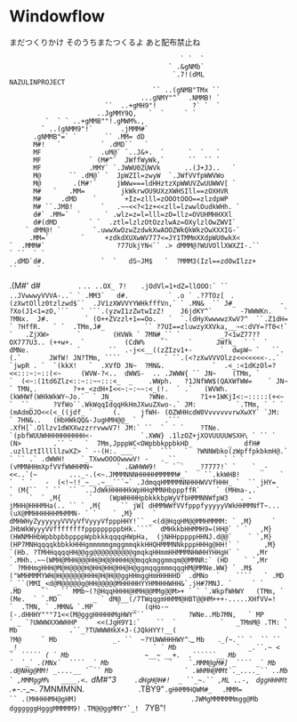 # Windowflow
まだつくりかけ
そのうちまたつくるよ
あと配布禁止ね

                                               ` `  `
                                            ` .&gNMb`
                                             `.7!(dML                         NAZULINPROJECT
                                        `` ..(gNMB"TMx ``
                                     ...gNMY"^`  .NMMB! `
                            ``  ..+gMH9"!         ?` `  `
                          ..JgMMY9Q,   `  `     ` `
             `  ` ` ..+gMMB""!.gMWM%.,
            ` ..(gNMM9"!`       .jMMM#`
          .gNMMB"=` `       `` .MM= dD
          M#!   `          ` .dMD``   `
          MF               .uM@` `..J&+.  `      `  `   `
          MF            ` (M#^`  JWffWyWk,`      ``  `` `
          MF            .MMY` `.JWWU0ZUWVk      ..(J+JJ..   `
          M@       `` .dM@` `  JpWZIl=zwyW  `.JWfVVfpWWVWo
          M@        .(M#'`     jWWw===ldHHztzXpWWUVZwUUWWV[ `
          M#   `   .MM=         jkWkrwOU9UXzXWHSIll==zOXHVR
          M#     .dMD    `       +Iz=zlll=zOOOtOOO==zlzdpWP
          M# ``.JMB!       `   .~~<<?<1z+<<zll=lzwwlOudkWHh. `
          d#` .MM=`  `      ` .wlz=z=l=lll=zO=llz=OVUHMHHXXl
          d#(dMD        ` `  .ztl=lzlzOtOzzlwAz=OXylzlOwZWVI`
        ` dMM@! `        `.uwwXwOzwZzdwkXwAOOZWkQkWkzOwXXXIG-`
         .MM=`        `     +zdkdXUXwWV777<=JY1TMMmXXdpWU0wkX<
    `  .MMM#`                  ?77UkjYN<`` .> dMMM@?WUVOllXWXZI-.``        ` ``  ` `
     .dMD`d#.              `  `   dS~JM$   `  ?MMM3(Izl==zd0wIlzz+         ``     `
   .(M#'  d#`         `  .  `.. ..OX_ 7!   ` ````.jOdVl=1+dZ=llOOO:` ``  ..JVwwwyVVVA-..` `
  .MM3`   d#.          ` .o ` .?7TOz[ ```` `````.(zXwtOllz0tzlzwd$``  .JV1zXWVVYYWHkfffVn,` `
 .MN&  `` J#_           - ?Xo(J1<1=zO,```   ` ```.(yzwI1zZwtwIzZ!    J6jdKY^`       -7WWWKn.   `
   ?MNx.  J#.         ` (O++ZVzzl+1==Oo.   `  `.(dHyXwwwwzXwV7^  ``.Z1dH=            ` ?HffR.   `
  `  .TMm,J#_          `` ?7UI==zluwzyXXVka,__~<:dVY=?T0<!`   `   .ZjXW>       `        (HVWk `
        7MN#_`` `          _7<1wZ77??OX777U3.. (++w+.  `          (CdW%    ``     `      JWfk_  `
     `  ` dMNe.            `       ``  .-j<<__((zZIzv1+-       `  dwpW~ `   ``.(.`       JWfW!
          JN?TMm, ````           ` ``.(<?zXwVVVOlzz<<<<<<<-..`   `jwpR . `  `(kkX!   `  .XVfD
          JN~  ?MN&.            `  .<_:<1dKzOl=?<<:::~:~::(<~     (WVW-?<..  dWWS-  .. .JWWW{ ``
          JN~    (TMm, `       `  (<~:(1td6Zlz<::~::~~:::<_  _    .WWph.   ?1JNfWW$(QAXWfWW=    `
          JN~     ` TMN,.         ?++_<zdH+I<<~:~:~~:<_(!.  ` .`   (WVWh.   (kWHWf(WHkWkWY~Jo.`  `
          JN_         ?WNe.        ?1++1WKjI<:~:::::(+<~ `  ``_     ?VfWo``.WkWqqIdqqHkHmJXwuZXwo-.`
          JM:          `.TMm, ` ` ` (mAdmDJO<<(<_((jdf_ `     (.     jfWH- (OZWHHcdW0VvvvvvvrwXwXY`
         `JM:            ` 7HN&..   (HbHWkQQ&-JugHMH@@_ ` `     .``` .XfH[`.Ollzv1dWXXwzzrrvwwV7!
          JM:` ``  `  ` `    ?TNe. `(pbfWUUWHHHHHHHHHH<-            `.XWW} .1lzOZ+jXOVUUUUWSXH\ `
    `` `  (N>        .`` `   `  7Mm,JpppWC<OWpbbkppbkHD_         _   dfH#   .uzllztIlllllzwXZ>
      ` --(H:. ___`   `  ```   `  ?WNNWbko(zWpffpkbkmH@.`  ` `` .` .dWWH!    `_TXwwOOOOwwwV!
        -   ._``_           ` ` `  (vMMNHHmXpfVVfWWHHMN~      ` .&WHWW9!    ` `   _?7777!` `    `
        _-  <<..`(~        ..._-.(<~.JMMMNNNHHHHHMMMMM#_`    ``.kkWHB!          `         `  `
     `   -  (<!~!!_~__.~__```~` .JdmqqHMMMMNNHHHWVVfHHH_ `  `` jHY=                 `
          (M{``  ` ``  ``  ..JdWkHHHHHkWpHHqMMNHbpppffR`    ` (MHma-,.`    `           `    `  `
          ,M{       `    (WpWHHHHpbkkkbpWyVfbHMMNNWfpW3   . -jMHH@HHHMHa(.. `` `
          ,M{     `` jW[ dHMMWWfVVfpppfyyyyyVWkHHMMNfT~...(uX@MMHHHHHHMHMMN- `
   `    ` ,M}     `  dMHWHyZyyyyyyVVVyVfVyyyVfpppHHY!`` _<(d@HqqHM@@MMHMMMM: `
          ,M}     ` JHbWkWyyyVVffffffffpppppppppbHk.````  dMHkkbHHMMH9=(HH@` `
      `   ,M}      (HWNMHHbWpbbpbbppppWpbkkkqqqqHWpHa,  (jNHHpppppHHNJ.d@@`    `
         `,M}      (HP7MNHqqqqkbbkkHHHgmmmmmgmggmmqkkHHQHMMMNNkpppHHHg@HH!`
   `      ,M}     `(Hb. ?TMHHqqqqHH@@gg@@@@@@@@@@gmqkqHHmmHHMMMNHWHHYHHgH`
     `    ,Mr     `.MHh..~~(WMH@MHH@@@HH@H@@HHHH@@mqqkmggmmqm@@MMNR:` (HD    `
         `,Mr     ` ?MHHmgHHH@M@H@@@@H@HH@HH@HH@H@ggmqqgmmmqqqHM@MMNe.WW} `
          .M$         ("WMHMMMYWH@H@@@@@@HHH@H@H@@ggHHmggHmHHHHHD` .dMNo  `    ````   `
          .MD        `_``(MMI_<d@M@@@@@g@HH@@@@@MHHHHHYYHMHHHWHH&`.jH#7MNJ. `     `
   `      .MD     ``  _`` MMb~(?@HqqHHHH@HMH@@MMg@@M>+ ` ` `.WkpfWHWY   (TMm, `   (Me.  `
         `.MD         _ ` dM@__(/7TWqqgmHHMM@HBT@@HM+++-.....XHfVV=!   `  .TMN, ` .MMN&
         `.MP      `   _  (qHo-~(-.dHHHY"""71<<(M@gggHHHHHMgHWY^``           ?WNe..Mb7MN,   `
           MP         ` _ `?UWWWXXWWHHP  `  <<(JgH9Y1:`    ``  `           `   _TMmM@ .TM: `
           Mb             .``_?TUWWWHkX+J-(JQkHYY!__(                           ` ?M@     `
           Mb              _. ``  ~?YUWWHHHWY^`````._                               `
           Mb    `           _.``` _(~.`` `  `` `` _!                                  `
         ` Mb               `  _.``.~ <   `  ````` (
         ` Mb                   ~__~ __+.  .``````__
           Mb                 `  `_` .(MNx`  ```` _`
           Mb            `  `    `.MMM@gM#] _```` _`
           Mb                    .d@NHg@MM! _....__ `
        `` Mb                  ` .WHMH@MMt`._...._``
         ..Mb                  ` ,MMMggM%   ____.<.
    ``` dM#"3` `           `    .dHgH@H#!  _ ``_~.``
       ,ML ..-, `             ` dggHHHMt` .+-_.-_~.
        7MNMMNN. `             `.TBY9"`.gHHMMHQWM#_ `
        ` .MMM=                   `` .(MHHHHMH@gHM)`
    `                             .JWMgMMMMMMmgg@Mb
                                 dggggggHgggMMMMM9! `
                              `` .TM@@ggMMY"`_!  ``
                                    7YB"!`
                                    ` `   `
